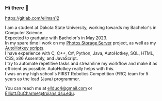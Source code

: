 ### Hi there 👋

https://gitlab.com/ellman12

I am a student at Dakota State University, working towards my Bachelor's in Computer Science.<br>
Expected to graduate with Bachelor's in May 2023.<br>
In my spare time I work on my [Photos Storage Server](https://github.com/ellman12/Photos-Storage-Server) project, as well as my [AutoHotkey scripts](https://github.com/ellman12/AutoHotkey-V2).<br>
I have experience with C, C++, C#, Python, Java, AutoHotkey, SQL, HTML, CSS, x86 Assembly, and JavaScript.<br>
I try to automate repetitive tasks and streamline my workflow and make it as efficient as possible. AutoHotkey really helps with this.<br>
I was on my high school's FIRST Robotics Competition (FRC) team for 5 years as the lead (Java) programmer.<br>

You can reach me at ellduc4@gmail.com or Elliott.DuCharme@trojans.dsu.edu.
